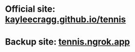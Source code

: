 # **Official site:** [kayleecragg.github.io/tennis](https://kayleecragg.github.io/tennis/)

# **Backup site:** [tennis.ngrok.app](https://tennis.ngrok.app)